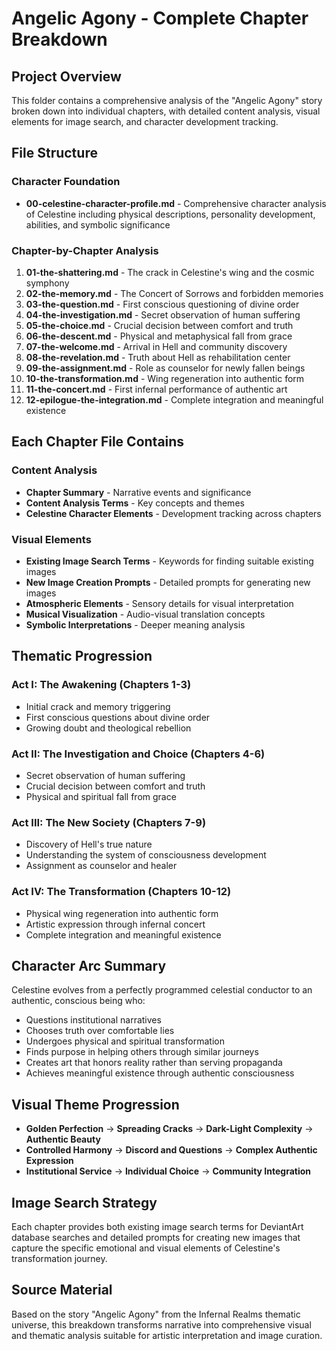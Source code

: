 # Angelic Agony - Complete Chapter Breakdown

## Project Overview
This folder contains a comprehensive analysis of the "Angelic Agony" story broken down into individual chapters, with detailed content analysis, visual elements for image search, and character development tracking.

## File Structure

### Character Foundation
- **00-celestine-character-profile.md** - Comprehensive character analysis of Celestine including physical descriptions, personality development, abilities, and symbolic significance

### Chapter-by-Chapter Analysis
1. **01-the-shattering.md** - The crack in Celestine's wing and the cosmic symphony
2. **02-the-memory.md** - The Concert of Sorrows and forbidden memories  
3. **03-the-question.md** - First conscious questioning of divine order
4. **04-the-investigation.md** - Secret observation of human suffering
5. **05-the-choice.md** - Crucial decision between comfort and truth
6. **06-the-descent.md** - Physical and metaphysical fall from grace
7. **07-the-welcome.md** - Arrival in Hell and community discovery
8. **08-the-revelation.md** - Truth about Hell as rehabilitation center
9. **09-the-assignment.md** - Role as counselor for newly fallen beings
10. **10-the-transformation.md** - Wing regeneration into authentic form
11. **11-the-concert.md** - First infernal performance of authentic art
12. **12-epilogue-the-integration.md** - Complete integration and meaningful existence

## Each Chapter File Contains

### Content Analysis
- **Chapter Summary** - Narrative events and significance
- **Content Analysis Terms** - Key concepts and themes
- **Celestine Character Elements** - Development tracking across chapters

### Visual Elements
- **Existing Image Search Terms** - Keywords for finding suitable existing images
- **New Image Creation Prompts** - Detailed prompts for generating new images
- **Atmospheric Elements** - Sensory details for visual interpretation
- **Musical Visualization** - Audio-visual translation concepts
- **Symbolic Interpretations** - Deeper meaning analysis

## Thematic Progression

### Act I: The Awakening (Chapters 1-3)
- Initial crack and memory triggering
- First conscious questions about divine order
- Growing doubt and theological rebellion

### Act II: The Investigation and Choice (Chapters 4-6)  
- Secret observation of human suffering
- Crucial decision between comfort and truth
- Physical and spiritual fall from grace

### Act III: The New Society (Chapters 7-9)
- Discovery of Hell's true nature
- Understanding the system of consciousness development
- Assignment as counselor and healer

### Act IV: The Transformation (Chapters 10-12)
- Physical wing regeneration into authentic form
- Artistic expression through infernal concert
- Complete integration and meaningful existence

## Character Arc Summary
Celestine evolves from a perfectly programmed celestial conductor to an authentic, conscious being who:
- Questions institutional narratives
- Chooses truth over comfortable lies  
- Undergoes physical and spiritual transformation
- Finds purpose in helping others through similar journeys
- Creates art that honors reality rather than serving propaganda
- Achieves meaningful existence through authentic consciousness

## Visual Theme Progression
- **Golden Perfection** → **Spreading Cracks** → **Dark-Light Complexity** → **Authentic Beauty**
- **Controlled Harmony** → **Discord and Questions** → **Complex Authentic Expression**
- **Institutional Service** → **Individual Choice** → **Community Integration**

## Image Search Strategy
Each chapter provides both existing image search terms for DeviantArt database searches and detailed prompts for creating new images that capture the specific emotional and visual elements of Celestine's transformation journey.

## Source Material
Based on the story "Angelic Agony" from the Infernal Realms thematic universe, this breakdown transforms narrative into comprehensive visual and thematic analysis suitable for artistic interpretation and image curation.
